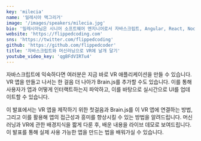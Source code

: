 ```yaml
---
key: 'milecia'
name: '밀레시아 맥그리거'
image: '/images/speakers/milecia.jpg'
bio: '밀레시아님은 시니어 소프트웨어 엔지니어로서 자바스크립트, Angular, React, Node, PHP, Python. .NET, SQL, AWS, Heroku, Azure 및 기타 웹 앱을 구축하기 위한 많은 도구를 사용해왔습니다. 기계와 항공우주공학 석사이기도 하며 머신러닝과 로봇공학에 관한 연구를 출판하기도 했습니다. 사람들이 직접 프로젝트를 통해 웹 개발을 배울 수 있도록 2017년 Flipped Coding을 시작했으며,  freeCodeCamp를 포함한 여러 매체에 소프트웨어의 다방면을 다루는 기사를 게재하고 있습니다. 지구 곳곳을 여행하며 머신러닝, PWA, 기술 경력 관리 등 개발에 관한 다양한 주제에 대해 발표합니다.'
website: 'https://flippedcoding.com'
sns: 'https://twitter.com/flippedcoding'
github: 'https://github.com/flippedcoder'
title: '자바스크립트와 머신러닝으로 VR에 날개 달기'
youtube_video_key: 'qgBFdVIRTu4'
---
```


자바스크립트에 익숙하다면 여러분은 지금 바로 VR 애플리케이션을 만들 수 있습니다. VR 앱을 만들고 나서는 한 걸음 더 나아가 Brain.js를 추가할 수도 있습니다. 이를 통해 사용자가 앱과 어떻게 인터랙트하는지 파악하고, 이를 바탕으로 실시간으로 UI를 업데이트할 수 있습니다.

이 발표에서는 VR 앱을 제작하기 위한 첫걸음과 Brain.js를 이 VR 앱에 연결하는 방법, 그리고 이를 활용해 앱의 접근성과 흥미를 향상시킬 수 있는 방법을 알려드립니다. 머신러닝과 VR에 관한 배경지식을 짧게 다룬 후, 배운 내용을 라이브 데모로 보여드립니다. 이 발표를 통해 실제 사용 가능한 앱을 만드는 법을 배워가실 수 있습니다.
